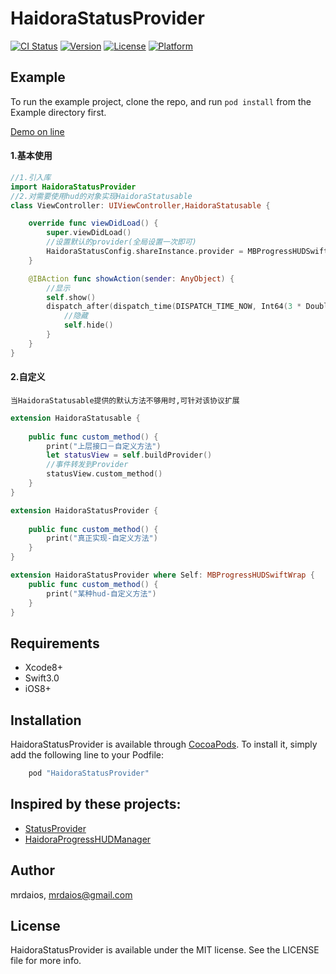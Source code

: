 # HaidoraStatusProvider

[![CI Status](http://img.shields.io/travis/mrdaios/HaidoraStatusProvider.svg?style=flat)](https://travis-ci.org/mrdaios/HaidoraStatusProvider)
[![Version](https://img.shields.io/cocoapods/v/HaidoraStatusProvider.svg?style=flat)](http://cocoapods.org/pods/HaidoraStatusProvider)
[![License](https://img.shields.io/cocoapods/l/HaidoraStatusProvider.svg?style=flat)](http://cocoapods.org/pods/HaidoraStatusProvider)
[![Platform](https://img.shields.io/cocoapods/p/HaidoraStatusProvider.svg?style=flat)](http://cocoapods.org/pods/HaidoraStatusProvider)

## Example

To run the example project, clone the repo, and run `pod install` from the Example directory first.

[Demo on line](https://appetize.io/app/v21hd41v4j8h5pbkp86paxj6zw?device=iphone4s&scale=50&orientation=portrait&osVersion=8.4)

#### 1.基本使用

```swift
//1.引入库
import HaidoraStatusProvider
//2.对需要使用hud的对象实现HaidoraStatusable
class ViewController: UIViewController,HaidoraStatusable {

    override func viewDidLoad() {
        super.viewDidLoad()
        //设置默认的provider(全局设置一次即可)
        HaidoraStatusConfig.shareInstance.provider = MBProgressHUDSwiftWrap.self   
    }

    @IBAction func showAction(sender: AnyObject) {
    	//显示
        self.show()
        dispatch_after(dispatch_time(DISPATCH_TIME_NOW, Int64(3 * Double(NSEC_PER_SEC))), dispatch_get_main_queue()) {
        	//隐藏
            self.hide()
        }
    }
}

```

#### 2.自定义
	当HaidoraStatusable提供的默认方法不够用时,可针对该协议扩展

```swift
extension HaidoraStatusable {
    
    public func custom_method() {
        print("上层接口－自定义方法")
        let statusView = self.buildProvider()
        //事件转发到Provider
        statusView.custom_method()
    }
}

extension HaidoraStatusProvider {
    
    public func custom_method() {
        print("真正实现-自定义方法")
    }
}

extension HaidoraStatusProvider where Self: MBProgressHUDSwiftWrap {
    public func custom_method() {
        print("某种hud-自定义方法")
    }
}

```


## Requirements
- Xcode8+
- Swift3.0
- iOS8+

## Installation

HaidoraStatusProvider is available through [CocoaPods](http://cocoapods.org). To install
it, simply add the following line to your Podfile:

```ruby
    pod "HaidoraStatusProvider"
```

## Inspired by these projects:
* [StatusProvider](https://github.com/mariohahn/StatusProvider)
* [HaidoraProgressHUDManager](https://github.com/Haidora/HaidoraProgressHUDManager)

## Author

mrdaios, mrdaios@gmail.com

## License

HaidoraStatusProvider is available under the MIT license. See the LICENSE file for more info.
